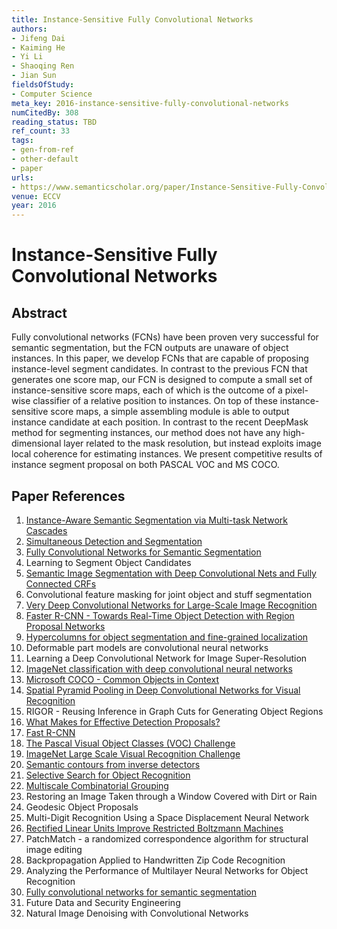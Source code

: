 ```yaml
---
title: Instance-Sensitive Fully Convolutional Networks
authors:
- Jifeng Dai
- Kaiming He
- Yi Li
- Shaoqing Ren
- Jian Sun
fieldsOfStudy:
- Computer Science
meta_key: 2016-instance-sensitive-fully-convolutional-networks
numCitedBy: 308
reading_status: TBD
ref_count: 33
tags:
- gen-from-ref
- other-default
- paper
urls:
- https://www.semanticscholar.org/paper/Instance-Sensitive-Fully-Convolutional-Networks-Dai-He/bac287c2da6c02a2de88f8e0ea8d45f77de4670d?sort=total-citations
venue: ECCV
year: 2016
---
```


# Instance-Sensitive Fully Convolutional Networks

## Abstract

Fully convolutional networks (FCNs) have been proven very successful for semantic segmentation, but the FCN outputs are unaware of object instances. In this paper, we develop FCNs that are capable of proposing instance-level segment candidates. In contrast to the previous FCN that generates one score map, our FCN is designed to compute a small set of instance-sensitive score maps, each of which is the outcome of a pixel-wise classifier of a relative position to instances. On top of these instance-sensitive score maps, a simple assembling module is able to output instance candidate at each position. In contrast to the recent DeepMask method for segmenting instances, our method does not have any high-dimensional layer related to the mask resolution, but instead exploits image local coherence for estimating instances. We present competitive results of instance segment proposal on both PASCAL VOC and MS COCO.

## Paper References

1. [Instance-Aware Semantic Segmentation via Multi-task Network Cascades](2016-instance-aware-semantic-segmentation-via-multi-task-network-cascades)
2. [Simultaneous Detection and Segmentation](2014-simultaneous-detection-and-segmentation)
3. [Fully Convolutional Networks for Semantic Segmentation](2017-fully-convolutional-networks-for-semantic-segmentation)
4. Learning to Segment Object Candidates
5. [Semantic Image Segmentation with Deep Convolutional Nets and Fully Connected CRFs](2015-semantic-image-segmentation-with-deep-convolutional-nets-and-fully-connected-crfs)
6. Convolutional feature masking for joint object and stuff segmentation
7. [Very Deep Convolutional Networks for Large-Scale Image Recognition](2014-vggnet.md)
8. [Faster R-CNN - Towards Real-Time Object Detection with Region Proposal Networks](2015-faster-r-cnn-towards-real-time-object-detection-with-region-proposal-networks)
9. [Hypercolumns for object segmentation and fine-grained localization](2015-hypercolumns-for-object-segmentation-and-fine-grained-localization)
10. Deformable part models are convolutional neural networks
11. Learning a Deep Convolutional Network for Image Super-Resolution
12. [ImageNet classification with deep convolutional neural networks](2012-alexnet.md)
13. [Microsoft COCO - Common Objects in Context](2014-microsoft-coco-common-objects-in-context)
14. [Spatial Pyramid Pooling in Deep Convolutional Networks for Visual Recognition](2015-spatial-pyramid-pooling-in-deep-convolutional-networks-for-visual-recognition)
15. RIGOR - Reusing Inference in Graph Cuts for Generating Object Regions
16. [What Makes for Effective Detection Proposals?](2016-what-makes-for-effective-detection-proposals)
17. [Fast R-CNN](2015-fast-r-cnn)
18. [The Pascal Visual Object Classes (VOC) Challenge](2009-the-pascal-visual-object-classes-voc-challenge)
19. [ImageNet Large Scale Visual Recognition Challenge](2015-imagenet-large-scale-visual-recognition-challenge)
20. [Semantic contours from inverse detectors](2011-semantic-contours-from-inverse-detectors)
21. [Selective Search for Object Recognition](2013-selective-search-for-object-recognition)
22. [Multiscale Combinatorial Grouping](2014-multiscale-combinatorial-grouping)
23. Restoring an Image Taken through a Window Covered with Dirt or Rain
24. Geodesic Object Proposals
25. Multi-Digit Recognition Using a Space Displacement Neural Network
26. [Rectified Linear Units Improve Restricted Boltzmann Machines](2010-rectified-linear-units-improve-restricted-boltzmann-machines)
27. PatchMatch - a randomized correspondence algorithm for structural image editing
28. Backpropagation Applied to Handwritten Zip Code Recognition
29. Analyzing the Performance of Multilayer Neural Networks for Object Recognition
30. [Fully convolutional networks for semantic segmentation](2015-fully-convolutional-networks-for-semantic-segmentation)
31. Future Data and Security Engineering
32. Natural Image Denoising with Convolutional Networks
